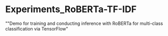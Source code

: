 # Experiments_RoBERTa-TF-IDF
""Demo for training and conducting inference with RoBERTa for multi-class classification via TensorFlow"
